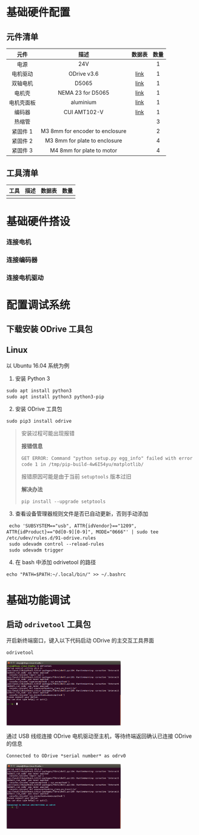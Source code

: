基础硬件配置
===
元件清单
---
|元件|描述|数据表|数量|
|:---:|:---:|:---:|:---:|
|电源|24V||1|
|电机驱动|ODrive v3.6|[link](https://odriverobotics.com/shop/odrive-v36)|1|
|双轴电机|D5065|[link](https://odriverobotics.com/shop/odrive-custom-motor-d5065)|1|
|电机壳|NEMA 23 for D5065|[link](https://discourse.odriverobotics.com/t/nema-enclosures-for-d5065-and-d6374-motors/830)|1|
|电机壳面板|aluminium|[link](https://odriverobotics.com/shop/nema23-faceplate-for-d5065-motor)|1|
|编码器|CUI AMT102-V|[link](https://odriverobotics.com/shop/cui-amt-102)|1|
|热缩管|||3|
|紧固件 1|M3 8mm for encoder to enclosure||2|
|紧固件 2|M3 8mm for plate to enclosure||4|
|紧固件 3|M4 8mm for plate to motor||4|

工具清单
---
|工具|描述|数据表|数量|
|:---:|:---:|:---:|:---:|
|||||

基础硬件搭设
===

### 连接电机

### 连接编码器

### 连接电机驱动


配置调试系统
===
下载安装 ODrive 工具包
---

## Linux
以 Ubuntu 16.04 系统为例

1. 安装 Python 3
```
sudo apt install python3
sudo apt install python3 python3-pip
```
2. 安装 ODrive 工具包
```
sudo pip3 install odrive
```
> 安装过程可能出现报错
>
> **报错信息**
>
> ```
> GET ERROR: Command "python setup.py egg_info" failed with error code 1 in /tmp/pip-build-4w6I54yu/matplotlib/
> ```
> 报错原因可能是由于当前 `setuptools` 版本过旧
>
> **解决办法**
> ```
> pip install --upgrade setptools
> ```
3. 查看设备管理器规则文件是否已自动更新，否则手动添加
```
 echo 'SUBSYSTEM=="usb", ATTR{idVendor}=="1209", ATTR{idProduct}=="0d[0-9][0-9]", MODE="0666"' | sudo tee /etc/udev/rules.d/91-odrive.rules
 sudo udevadm control --reload-rules
 sudo udevadm trigger
```
4. 在 bash 中添加 odrivetool 的路径
```
echo "PATH=$PATH:~/.local/bin/" >> ~/.bashrc
```


基础功能调试
===
启动 `odrivetool` 工具包
---
开启新终端窗口，键入以下代码启动 ODrive 的主交互工具界面
```
odrivetool
```
<img src="./images/image_001-01.png" width="60%">

通过 USB 线缆连接 ODrive 电机驱动至主机，等待终端返回确认已连接 ODrive 的信息
```
Connected to ODrive *serial number* as odrv0
```
<img src="./images/image_001-02.png" width="60%">